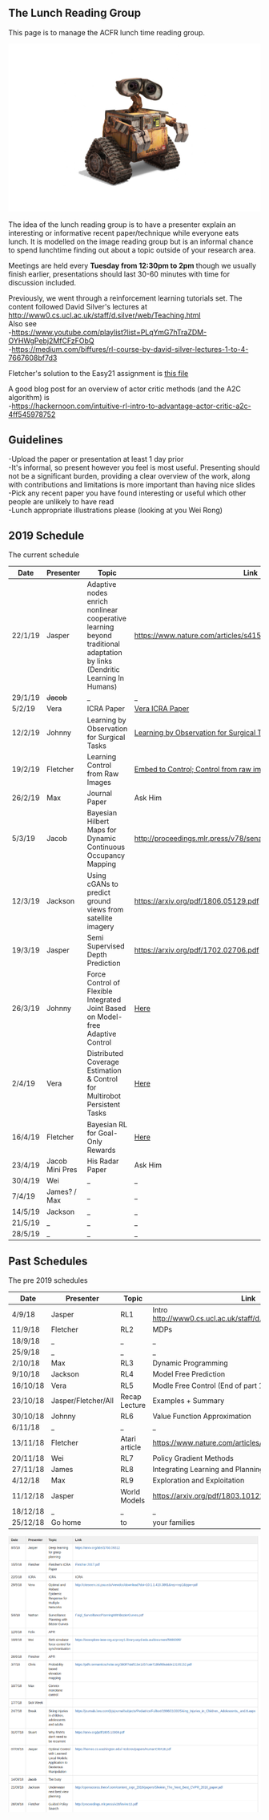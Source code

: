 ## The Lunch Reading Group

This page is to manage the ACFR lunch time reading group. 

![Image](walle.jpg)

The idea of the lunch reading group is to have a presenter explain an interesting or informative recent paper/technique while everyone eats lunch. It is modelled on the image reading group but is an informal chance to spend lunchtime finding out about a topic outside of your research area.

Meetings are held every **Tuesday from 12:30pm to 2pm** though we usually finish earlier, presentations should last 30-60 minutes with time for discussion included.

Previously, we went through a reinforcement learning tutorials set. The content followed David Silver's lectures at http://www0.cs.ucl.ac.uk/staff/d.silver/web/Teaching.html  
Also see  
-https://www.youtube.com/playlist?list=PLqYmG7hTraZDM-OYHWgPebj2MfCFzFObQ  
-https://medium.com/biffures/rl-course-by-david-silver-lectures-1-to-4-7667608bf7d3  

Fletcher's solution to the Easy21 assignment is [this file](files/easy21.py)

A good blog post for an overview of actor critic methods (and the A2C algorithm) is  
-https://hackernoon.com/intuitive-rl-intro-to-advantage-actor-critic-a2c-4ff545978752 

## Guidelines
-Upload the paper or presentation at least 1 day prior  
-It's informal, so present however you feel is most useful. Presenting should not be a significant burden, providing a clear overview of the work, along with contributions and limitations is more important than having nice slides  
-Pick any recent paper you have found interesting or useful which other people are unlikely to have read  
-Lunch appropriate illustrations please (looking at you Wei Rong)  

## 2019 Schedule
The current schedule

| Date  | Presenter | Topic | Link |
| ------------- | ------------- | ------------- | ------------- |
| 22/1/19 | Jasper | Adaptive nodes enrich nonlinear cooperative learning beyond traditional adaptation by links (Dendritic Learning In Humans) | https://www.nature.com/articles/s41598-018-23471-7 |
| 29/1/19 | ~~Jacob~~ | _ | _ |
| 5/2/19 | Vera | ICRA Paper | [Vera ICRA Paper](files/Vera_ICRA_v1.pdf) |
| 12/2/19 | Johnny | Learning by Observation for Surgical Tasks | [Learning by Observation for Surgical Tasks](files/DaVinciICRA2015.pdf),  [Slides](files/JohnnySlidesFeb.pdf) |
| 19/2/19 | Fletcher | Learning Control from Raw Images | [Embed to Control; Control from raw images](http://papers.nips.cc/paper/5964-embed-to-control-a-locally-linear-latent-dynamics-model-for-control-from-raw-images.pdf?fbclid=IwAR2SbC_nI3CFBRt6q54uef1opjgSi8UDlt5pULv9rKZQNmCUXY1AZ9tS6Qk) |
| 26/2/19 | Max | Journal Paper | Ask Him |
| 5/3/19 | Jacob | Bayesian Hilbert Maps for Dynamic Continuous Occupancy Mapping | http://proceedings.mlr.press/v78/senanayake17a/senanayake17a.pdf |
| 12/3/19 | Jackson | Using cGANs to predict ground views from satellite imagery | https://arxiv.org/pdf/1806.05129.pdf |
| 19/3/19 | Jasper | Semi Supervised Depth Prediction | https://arxiv.org/pdf/1702.02706.pdf |
| 26/3/19 | Johnny | Force Control of Flexible Integrated Joint Based on Model-free Adaptive Control | [Here](files/Model_Free_Joint_Force_Control.pdf) |
| 2/4/19 | Vera | Distributed Coverage Estimation & Control for Multirobot Persistent Tasks | [Here](files/DistributedCoverageControl.pdf) |
| 16/4/19 | Fletcher | Bayesian RL for Goal-Only Rewards | [Here](files/Bayesian_RL_For_Goal_Rewards.pdf) |
| 23/4/19 | Jacob Mini Pres | His Radar Paper | Ask Him |
| 30/4/19 | Wei | _ | _ |
| 7/4/19 | James? / Max | _ | _ |
| 14/5/19 | Jackson | _ | _ |
| 21/5/19 | _ | _ | _ |
| 28/5/19 | _ | _ | _ |


## Past Schedules
The pre 2019 schedules

| Date  | Presenter | Topic | Link |
| ------------- | ------------- | ------------- | ------------- |
| 4/9/18 | Jasper | RL1 | Intro http://www0.cs.ucl.ac.uk/staff/d.silver/web/Teaching.html |
| 11/9/18 | Fletcher | RL2 | MDPs |
| 18/9/18 | _ | _ | _ |
| 25/9/18 | _ | _ | _ |
| 2/10/18 | Max | RL3 | Dynamic Programming |
| 9/10/18 | Jackson | RL4 | Model Free Prediction |
| 16/10/18 | Vera | RL5 | Modle Free Control (End of part 1, reassess schedule)| 
| 23/10/18 | Jasper/Fletcher/All | Recap Lecture | Examples + Summary |
| 30/10/18 | Johnny | RL6 | Value Function Approximation |
| 6/11/18 | _ | _ | _ |
| 13/11/18 | Fletcher | Atari article | https://www.nature.com/articles/nature14236.pdf |
| 20/11/18 | Wei | RL7 | Policy Gradient Methods |
| 27/11/18 | James | RL8 | Integrating Learning and Planning |
| 4/12/18 | Max | RL9 | Exploration and Exploitation |
| 11/12/18 | Jasper | World Models | https://arxiv.org/pdf/1803.10122.pdf |
| 18/12/18 | _ | _ | _ |
| 25/12/18 | Go home | to | your families |

![Image](old_schedule.png)
